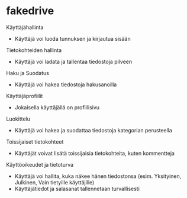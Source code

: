 # fakedrive

Käyttäjähallinta
* Käyttäjä voi luoda tunnuksen ja kirjautua sisään

Tietokohteiden hallinta
* Käyttäjä voi ladata ja tallentaa tiedostoja pilveen

Haku ja Suodatus
* Käyttäjä voi hakea tiedostoja hakusanoilla

Käyttäjäprofiilit
* Jokaisella käyttäjällä on profiilisivu

Luokittelu
* Käyttäjä voi hakea ja suodattaa tiedostoja kategorian perusteella

Toissijaiset tietokohteet
* Käyttäjät voivat lisätä toissijaisia tietokohteita, kuten kommentteja

Käyttöoikeudet ja tietoturva
*  Käyttäjä voi hallita, kuka näkee hänen tiedostonsa (esim. Yksityinen, Julkinen, Vain tietyille käyttäjille)
*  Käyttäjätiedot ja salasanat tallennetaan turvallisesti

